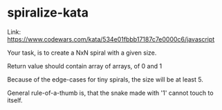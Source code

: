 # spiralize-kata

Link: https://www.codewars.com/kata/534e01fbbb17187c7e0000c6/javascript

Your task, is to create a NxN spiral with a given size.

Return value should contain array of arrays, of 0 and 1

Because of the edge-cases for tiny spirals, the size will be at least 5.

General rule-of-a-thumb is, that the snake made with '1' cannot touch to itself.

